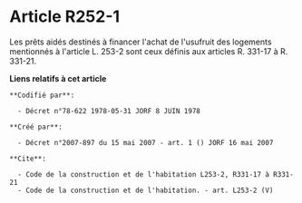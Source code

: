 # Article R252-1

Les prêts aidés destinés à financer l'achat de l'usufruit des logements mentionnés à l'article L. 253-2 sont ceux définis aux
articles R. 331-17 à R. 331-21.

**Liens relatifs à cet article**

	**Codifié par**:

	  - Décret n°78-622 1978-05-31 JORF 8 JUIN 1978

	**Créé par**:

	  - Décret n°2007-897 du 15 mai 2007 - art. 1 () JORF 16 mai 2007

	**Cite**:

	  - Code de la construction et de l'habitation L253-2, R331-17 à R331-21
	  - Code de la construction et de l'habitation. - art. L253-2 (V)
